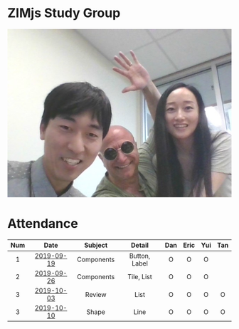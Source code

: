 # ZIMjs Study Group
![together](images/Together.jpg)

# Attendance
| Num | Date                               | Subject    | Detail        | Dan | Eric | Yui | Tan |
| :-: | :-:                                | :-:        | :-:           | :-: |:-:   | :-: | :-: |
| 1   | [2019-09-19](Note/(2019.09.19).md) | Components | Button, Label | O   | O    | O   |     |
| 2   | [2019-09-26](Note/(2019.09.26).md) | Components | Tile, List    | O   | O    | O   |     |
| 3   | [2019-10-03](Note/(2019.10.03).md) | Review     | List          | O   | O    | O   | O   |
| 3   | [2019-10-10](Note/(2019.10.10).md) | Shape      | Line          | O   | O    | O   | O   |
